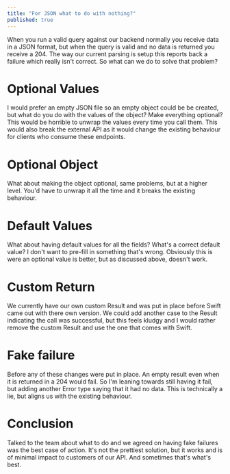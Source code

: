 ```yaml
---
title: "For JSON what to do with nothing?"
published: true
---
```


When you run a valid query against our backend normally you receive data in a JSON format, but when the query is valid and no data is returned you receive a 204. The way our current parsing is setup this reports back a failure which really isn't correct. So what can we do to solve that problem?

# Optional Values

I would prefer an empty JSON file so an empty object could be be created, but what do you do with the values of the object? Make everything optional? This would be horrible to unwrap the values every time you call them. This would also break the external API as it would change the existing behaviour for clients who consume these endpoints.

# Optional Object

What about making the object optional, same problems, but at a higher level. You'd have to unwrap it all the time and it breaks the existing behaviour.

# Default Values

What about having default values for all the fields? What's a correct default value? I don't want to pre-fill in something that's wrong. Obviously this is were an optional value is better, but as discussed above, doesn't work.

# Custom Return

We currently have our own custom Result and was put in place before Swift came out with there own version. We could add another case to the Result indicating the call was successful, but this feels kludgy and I would rather remove the custom Result and use the one that comes with Swift.

# Fake failure

Before any of these changes were put in place. An empty result even when it is returned in a 204 would fail. So I'm leaning towards still having it fail, but adding another Error type saying that it had no data. This is technically a lie, but aligns us with the existing behaviour.

# Conclusion

Talked to the team about what to do and we agreed on having fake failures was the best case of action. It's not the prettiest solution, but it works and is of minimal impact to customers of our API. And sometimes that's what's best.
